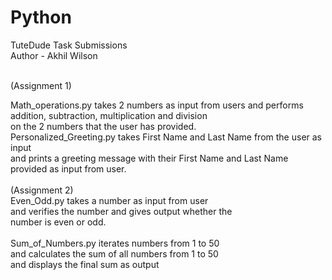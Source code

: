 # Python
TuteDude Task Submissions
<br>
Author - Akhil Wilson

<br>
(Assignment 1)

<br>


Math_operations.py takes 2 numbers as input from users and performs addition, subtraction, multiplication and division
<br>
on the 2 numbers that the user has provided.
<br>
Personalized_Greeting.py takes First Name and Last Name from the user as input 
<br>
and prints a greeting message with their First Name and Last Name provided as input from user.
<br>
<br>
(Assignment 2)
<br>
Even_Odd.py takes a number as input from user
<br>
and verifies the number and gives output whether the
<br>
number is even or odd.
<br>
<br>
Sum_of_Numbers.py iterates numbers from 1 to 50
<br>
and calculates the sum of all numbers from 1 to 50
<br>
and displays the final sum as output
